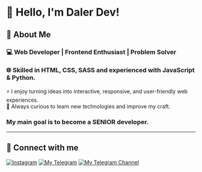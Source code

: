 # 👋 Hello, I'm Daler Dev!

## 🚀 About Me
### 💻 Web Developer | Frontend Enthusiast | Problem Solver
### 🌐 Skilled in **HTML, CSS, SASS** and experienced with **JavaScript & Python**.
⚡ I enjoy turning ideas into interactive, responsive, and user-friendly web experiences.  
🚀 Always curious to learn new technologies and improve my craft.  

### **My main goal is to become a SENIOR developer.**

---

## 🔗 Connect with me
[![Instagram](https://img.shields.io/badge/Instagram-E4405F?style=for-the-badge&logo=instagram&logoColor=white)](https://www.instagram.com/daler_dev/)
[![My Telegram](https://img.shields.io/badge/My%20Telegram-2CA5E0?style=for-the-badge&logo=telegram&logoColor=white)](https://t.me/DalerT_dev)
[![My Telegram Channel](https://img.shields.io/badge/My%20Telegram%20Channel-2CA5E0?style=for-the-badge&logo=telegram&logoColor=white)](https://t.me/PyFlow_Cassidy)
